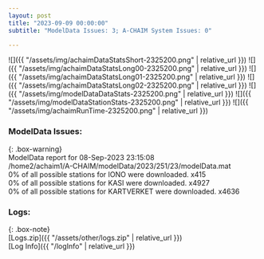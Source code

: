 ```yaml
---
layout: post
title: "2023-09-09 00:00:00"
subtitle: "ModelData Issues: 3; A-CHAIM System Issues: 0"

---
```


![]({{ "/assets/img/achaimDataStatsShort-2325200.png" | relative_url }})
![]({{ "/assets/img/achaimDataStatsLong00-2325200.png" | relative_url }})
![]({{ "/assets/img/achaimDataStatsLong01-2325200.png" | relative_url }})
![]({{ "/assets/img/achaimDataStatsLong02-2325200.png" | relative_url }})
![]({{ "/assets/img/modelDataDataStats-2325200.png" | relative_url }})
![]({{ "/assets/img/modelDataStationStats-2325200.png" | relative_url }})
![]({{ "/assets/img/achaimRunTime-2325200.png" | relative_url }})


### ModelData Issues:  
  
{: .box-warning}  
 ModelData report for 08-Sep-2023 23:15:08   
 /home2/achaim1/A-CHAIM/modelData/2023/251/23/modelData.mat   
 0% of all possible stations for IONO were downloaded. x415   
 0% of all possible stations for KASI were downloaded. x4927   
 0% of all possible stations for KARTVERKET were downloaded. x4636   
  


### Logs:  
  
{: .box-note}  
[Logs.zip]({{ "/assets/other/logs.zip" | relative_url }})  
[Log Info]({{ "/logInfo" | relative_url }})  
